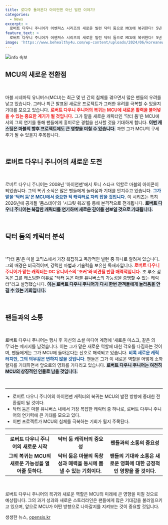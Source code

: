 ```yaml
---
title: 로다주 돌아온다 아이언맨 아닌 빌런 이야기!
categories:
  - News
excerpt: >
  로버트 다우니 주니어가 어벤져스 시리즈의 새로운 빌런 닥터 둠으로 MCU에 복귀한다! 5년 만의 컴백에 영화 팬들의 기대가 폭발하는 가운데, 침체된 마블의 구세주가 될지 주목된다.
feature_text: >
  로버트 다우니 주니어가 어벤져스 시리즈의 새로운 빌런 닥터 둠으로 MCU에 복귀한다! 5년 만의 컴백에 영화 팬들의 기대가 폭발하는 가운데, 침체된 마블의 구세주가 될지 주목된다.
image: 'https://www.behealthy4u.com/wp-content/uploads/2024/06/koreanews.jpg'
---
```


<p><img src="https://www.behealthy4u.com/wp-content/uploads/2024/06/koreanews.jpg" alt="info 속보" /></p>

<h2 data-ke-size="size26">MCU의 새로운 전환점</h2>

<p data-ke-size="size16">&nbsp;</p>

<p>마블 시네마틱 유니버스(MCU)는 최근 몇 년 간의 침체를 겪으면서 많은 팬들의 우려를 낳고 있습니다. 그러나 최근 발표된 새로운 프로젝트가 그러한 우려를 극복할 수 있을지 기대를 모으고 있습니다. <b><span style="color: #ee2323;">로버트 다우니 주니어의 복귀는 MCU에 새로운 활력을 불어넣을 수 있는 중요한 계기가 될 것입니다.</span></b> 그가 맡을 새로운 캐릭터인 '닥터 둠'은 MCU에서의 그의 연기를 통해 팬들에게 흥미로운 경험을 선사할 것을 기대하게 합니다. <b><span style="background-color: #21538527;">이번 캐스팅은 마블의 향후 프로젝트에도 큰 영향을 미칠 수 있습니다.</span></b> 과연 그가 MCU의 구세주가 될 수 있을지 주목됩니다.</p>

<p data-ke-size="size16">&nbsp;</p>

<h2 data-ke-size="size26">로버트 다우니 주니어의 새로운 도전</h2>

<p data-ke-size="size16">&nbsp;</p>

<p>로버트 다우니 주니어는 2008년 '아이언맨'에서 토니 스타크 역할로 마블의 아이콘이 되었습니다. 그의 복귀 소식은 많은 팬들에게 놀라움과 기대를 안겨주고 있습니다. <b><span style="color: #1a5490;">그가 맡을 '닥터 둠'은 MCU에서 중요한 적 캐릭터로 자리 잡을 것입니다.</span></b> 이 시리즈는 특히 2026년에 공개될 '둠스데이'와 '시크릿 워즈'를 통해 본격적으로 전개됩니다. <b><span style="background-color: #21538527;">로버트 다우니 주니어는 복잡한 캐릭터를 연기하며 새로운 깊이를 선보일 것으로 기대됩니다.</span></b></p>

<p data-ke-size="size16">&nbsp;</p>

<h2 data-ke-size="size26">닥터 둠의 캐릭터 분석</h2>

<p data-ke-size="size16">&nbsp;</p>

<p>'닥터 둠'은 마블 코믹스에서 가장 복잡하고 독창적인 빌런 중 하나로 알려져 있습니다. 그의 배경은 비극적이며, 강력한 마법과 기술력을 보유한 독재자입니다. <b><span style="color: #ee2323;">로버트 다우니 주니어가 맡는 캐릭터는 DC 유니버스의 '조커'와 비견될 만큼 매력적입니다.</span></b> 조 루소 감독은 그를 캐스팅한 이유로 "닥터 둠은 마블 유니버스의 가능성을 증명할 수 있는 캐릭터"라고 설명했습니다. <b><span style="background-color: #21538527;">이는 로버트 다우니 주니어가 다시 한번 관객들에게 놀라움을 안길 수 있는 기회입니다.</span></b></p>

<p data-ke-size="size16">&nbsp;</p>

<h2 data-ke-size="size26">팬들과의 소통</h2>

<p data-ke-size="size16">&nbsp;</p>

<p>로버트 다우니 주니어는 행사 후 자신의 소셜 미디어 계정에 ‘새로운 마스크, 같은 의무’라는 메시지를 남겼습니다. 이는 그가 맡은 새로운 역할에 대한 각오를 다짐하는 것이며, 팬들에게는 그가 MCU에 돌아온다는 신호로 해석되고 있습니다. <b><span style="color: #1a5490;">비록 새로운 캐릭터지만, 그의 의무감은 변하지 않을 것입니다.</span></b> 팬들은 그가 이 새로운 역할을 어떻게 소화할지를 기대하면서 앞으로의 영화를 기다리고 있습니다. <b><span style="background-color: #21538527;">로버트 다우니 주니어는 여전히 MCU의 상징적인 인물로 남을 것입니다.</span></b></p>

<p data-ke-size="size16">&nbsp;</p>

<hr/>

<ul>
<li>로버트 다우니 주니어의 아이언맨 캐릭터의 복귀는 MCU의 발전 방향에 중대한 전환점이 될 것이다.</li>
<li>닥터 둠은 마블 유니버스 내에서 가장 복잡한 캐릭터 중 하나로, 로버트 다우니 주니어의 연기력에 큰 기대를 모으고 있다.</li>
<li>이번 프로젝트가 MCU의 침체를 극복하는 기회가 될지 주목된다.</li>
</ul>

<hr/>

<table style="width: 100%;">
<tr>
<td style="text-align: center; height: 17px;"><b>로버트 다우니 주니어의 새로운 시작</b></td>
<td style="text-align: center; height: 17px;"><b>닥터 둠 캐릭터의 중요성</b></td>
<td style="text-align: center; height: 17px;"><b>팬들과의 소통의 중요성</b></td>
</tr>
<tr>
<td style="text-align: center; height: 17px;"><b>그의 복귀는 MCU의 새로운 가능성을 열어줄 듯하다.</b></td>
<td style="text-align: center; height: 17px;"><b>닥터 둠은 마블의 독창성과 매력을 동시에 뽐낼 수 있는 기회이다.</b></td>
<td style="text-align: center; height: 17px;"><b>팬들의 기대와 소통은 새로운 영화에 대한 긍정적인 영향을 줄 것이다.</b></td>
</tr>
</table>

<p data-ke-size="size16">&nbsp;</p>

<p>로버트 다우니 주니어의 복귀와 새로운 역할은 MCU의 미래에 큰 영향을 미칠 것으로 예상됩니다. 그의 과거 성과와 새로운 스토리라인은 팬들에게 많은 기대감을 불러일으키고 있으며, 앞으로 MCU가 어떤 방향으로 나아갈지를 지켜보는 것이 중요할 것입니다.</p>
생생한 뉴스, <a href="https://opensis.kr" rel="dofollow">opensis.kr</a>


